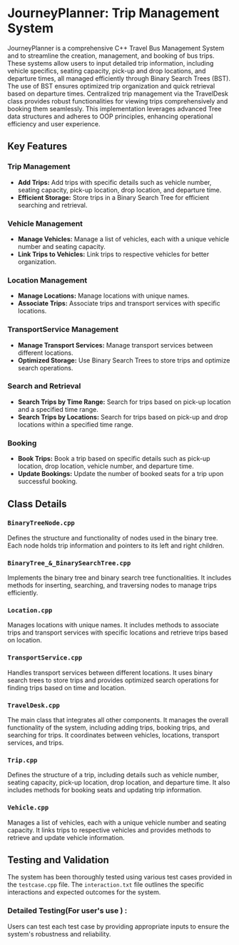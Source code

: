 # JourneyPlanner: Trip Management System

JourneyPlanner is  a comprehensive C++ Travel Bus Management System and  to streamline the creation, management, and booking of bus trips. These systems allow users to input detailed trip information, including vehicle specifics, seating capacity, pick-up and drop locations, and departure times, all managed efficiently through Binary Search Trees (BST). The use of BST ensures optimized trip organization and quick retrieval based on departure times. Centralized trip management via the TravelDesk class provides robust functionalities for viewing trips comprehensively and booking them seamlessly. This implementation leverages advanced Tree data structures and adheres to OOP principles, enhancing operational efficiency and user experience.


## Key Features

### Trip Management
- **Add Trips:** Add trips with specific details such as vehicle number, seating capacity, pick-up location, drop location, and departure time.
- **Efficient Storage:** Store trips in a Binary Search Tree for efficient searching and retrieval.

### Vehicle Management
- **Manage Vehicles:** Manage a list of vehicles, each with a unique vehicle number and seating capacity.
- **Link Trips to Vehicles:** Link trips to respective vehicles for better organization.

### Location Management
- **Manage Locations:** Manage locations with unique names.
- **Associate Trips:** Associate trips and transport services with specific locations.

### TransportService Management
- **Manage Transport Services:** Manage transport services between different locations.
- **Optimized Storage:** Use Binary Search Trees to store trips and optimize search operations.

### Search and Retrieval
- **Search Trips by Time Range:** Search for trips based on pick-up location and a specified time range.
- **Search Trips by Locations:** Search for trips based on pick-up and drop locations within a specified time range.

### Booking
- **Book Trips:** Book a trip based on specific details such as pick-up location, drop location, vehicle number, and departure time.
- **Update Bookings:** Update the number of booked seats for a trip upon successful booking.

## Class Details

### `BinaryTreeNode.cpp`
Defines the structure and functionality of nodes used in the binary tree. Each node holds trip information and pointers to its left and right children.

### `BinaryTree_&_BinarySearchTree.cpp`
Implements the binary tree and binary search tree functionalities. It includes methods for inserting, searching, and traversing nodes to manage trips efficiently.

### `Location.cpp`
Manages locations with unique names. It includes methods to associate trips and transport services with specific locations and retrieve trips based on location.

### `TransportService.cpp`
Handles transport services between different locations. It uses binary search trees to store trips and provides optimized search operations for finding trips based on time and location.

### `TravelDesk.cpp`
The main class that integrates all other components. It manages the overall functionality of the system, including adding trips, booking trips, and searching for trips. It coordinates between vehicles, locations, transport services, and trips.

### `Trip.cpp`
Defines the structure of a trip, including details such as vehicle number, seating capacity, pick-up location, drop location, and departure time. It also includes methods for booking seats and updating trip information.

### `Vehicle.cpp`
Manages a list of vehicles, each with a unique vehicle number and seating capacity. It links trips to respective vehicles and provides methods to retrieve and update vehicle information.

## Testing and Validation
The system has been thoroughly tested using various test cases provided in the `testcase.cpp` file. The `interaction.txt` file outlines the specific interactions and expected outcomes for the system.

### Detailed Testing(For user's use ) :
Users can test each test case by providing appropriate inputs to ensure the system's robustness and reliability.
